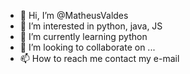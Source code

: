 - 👋 Hi, I’m @MatheusValdes
- 👀 I’m interested in python, java, JS
- 🌱 I’m currently learning python
- 💞️ I’m looking to collaborate on ...
- 📫 How to reach me contact my e-mail

<!---
MatheusValdes/MatheusValdes is a ✨ special ✨ repository because its `README.md` (this file) appears on your GitHub profile.
You can click the Preview link to take a look at your changes.
--->
